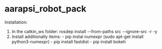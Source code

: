 # aarapsi_robot_pack

Installation:
  1. In the catkin_ws folder: rosdep install --from-paths src --ignore-src -r -y
  2. Install additionally items:
    - pip instal numexpr (sudo apt-get install python3-numexpr)
    - pip install fastdist
    - pip install bokeh
